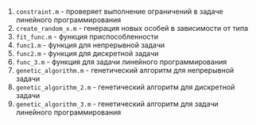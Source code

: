 1. `constraint.m` - проверяет выполнение ограничений в задаче линейного программирования
2. `create_random_x.m` - генерация новых особей в зависимости от типа
3. `fit_func.m` - функция приспособленности
4. `func1.m` - функция для непрерывной задачи
5. `func2.m` - функция для дискретной задачи
6. `func_3.m` - функция для задачи линейного программирования
7. `genetic_algorithm.m` - генетический алгоритм для непрерывной задачи
8. `genetic_algorithm_2.m` - генетический алгоритм для дискретной задачи
9. `genetic_algorithm_3.m` - генетический алгоритм для задачи линейного программирования
